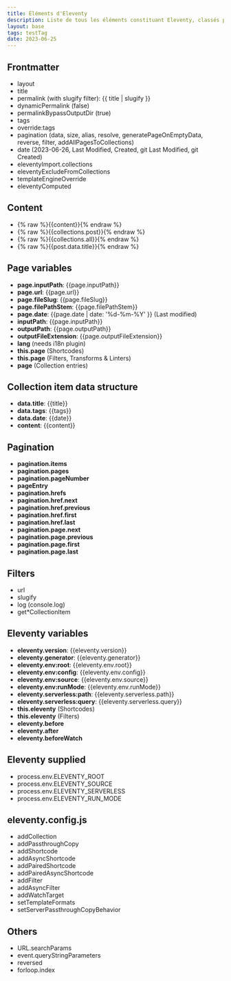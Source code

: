 ```yaml
---
title: Éléments d'Eleventy
description: Liste de tous les éléments constituant Eleventy, classés par catégories.
layout: base
tags: testTag
date: 2023-06-25
---
```


## Frontmatter

- layout
- title
- permalink (with slugify filter): {{ title | slugify }}
- dynamicPermalink (false)
- permalinkBypassOutputDir (true)
- tags
- override:tags
- pagination (data, size, alias, resolve, generatePageOnEmptyData, reverse, filter, addAllPagesToCollections)
- date (2023-06-26, Last Modified, Created, git Last Modified, git Created)
- eleventyImport.collections
- eleventyExcludeFromCollections
- templateEngineOverride
- eleventyComputed

## Content

- {% raw %}{{content}}{% endraw %}
- {% raw %}{{collections.post}}{% endraw %}
- {% raw %}{{collections.all}}{% endraw %}
- {% raw %}{{post.data.title}}{% endraw %}

## Page variables

- **page.inputPath**: {{page.inputPath}}
- **page.url**: {{page.url}}
- **page.fileSlug**: {{page.fileSlug}}
- **page.filePathStem**: {{page.filePathStem}}
- **page.date**: {{page.date | date: '%d-%m-%Y' }} (Last modified)
- **inputPath**: {{page.inputPath}}
- **outputPath**: {{page.outputPath}}
- **outputFileExtension**: {{page.outputFileExtension}}
- **lang** (needs i18n plugin)
- **this.page** (Shortcodes)
- **this.page** (Filters, Transforms & Linters)
- **page** (Collection entries)

## Collection item data structure

- **data.title**: {{title}}
- **data.tags**: {{tags}}
- **data.date**: {{date}}
- **content**: {{content}}

## Pagination
- **pagination.items**
- **pagination.pages**
- **pagination.pageNumber**
- **pageEntry**
- **pagination.hrefs**
- **pagination.href.next**
- **pagination.href.previous**
- **pagination.href.first**
- **pagination.href.last**
- **pagination.page.next**
- **pagination.page.previous**
- **pagination.page.first**
- **pagination.page.last**

## Filters
- url
- slugify
- log (console.log)
- get*CollectionItem

## Eleventy variables

- **eleventy.version**: {{eleventy.version}}
- **eleventy.generator**: {{eleventy.generator}}
- **eleventy.env:root**: {{eleventy.env.root}}
- **eleventy.env:config**: {{eleventy.env.config}}
- **eleventy.env:source**: {{eleventy.env.source}}
- **eleventy.env:runMode**: {{eleventy.env.runMode}}
- **eleventy.serverless:path**: {{eleventy.serverless.path}}
- **eleventy.serverless:query**: {{eleventy.serverless.query}}
- **this.eleventy** (Shortcodes)
- **this.eleventy** (Filters)
- **eleventy.before**
- **eleventy.after**
- **eleventy.beforeWatch**

## Eleventy supplied

- process.env.ELEVENTY_ROOT
- process.env.ELEVENTY_SOURCE
- process.env.ELEVENTY_SERVERLESS
- process.env.ELEVENTY_RUN_MODE

## eleventy.config.js

- addCollection
- addPassthroughCopy
- addShortcode
- addAsyncShortcode
- addPairedShortcode
- addPairedAsyncShortcode
- addFilter
- addAsyncFilter
- addWatchTarget
- setTemplateFormats
- setServerPassthroughCopyBehavior

## Others

- URL.searchParams
- event.queryStringParameters
- reversed
- forloop.index
